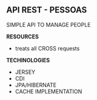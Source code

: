 
## API REST - PESSOAS

SIMPLE API TO MANAGE PEOPLE

**RESOURCES**
- treats all CROSS requests

**TECHINOLOGIES**

- JERSEY
- CDI
- JPA/HIBERNATE
- CACHE IMPLEMENTATION
